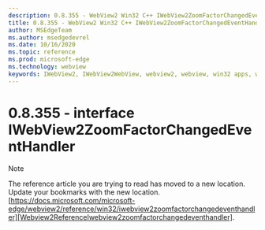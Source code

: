 ```yaml
---
description: 0.8.355 - WebView2 Win32 C++ IWebView2ZoomFactorChangedEventHandler
title: 0.8.355 - WebView2 Win32 C++ IWebView2ZoomFactorChangedEventHandler
author: MSEdgeTeam
ms.author: msedgedevrel
ms.date: 10/16/2020
ms.topic: reference
ms.prod: microsoft-edge
ms.technology: webview
keywords: IWebView2, IWebView2WebView, webview2, webview, win32 apps, win32, edge
---
```


# 0.8.355 - interface IWebView2ZoomFactorChangedEventHandler 

> [!NOTE]
> The reference article you are trying to read has moved to a new location.  
> Update your bookmarks with the new location.  
> [https://docs.microsoft.com/microsoft-edge/webview2/reference/win32/iwebview2zoomfactorchangedeventhandler][Webview2ReferenceIwebview2zoomfactorchangedeventhandler].  

[Webview2ReferenceIwebview2zoomfactorchangedeventhandler]: /microsoft-edge/webview2/reference/win32/iwebview2zoomfactorchangedeventhandler "interface IWebView2ZoomFactorChangedEventHandler | Microsoft Docs"
